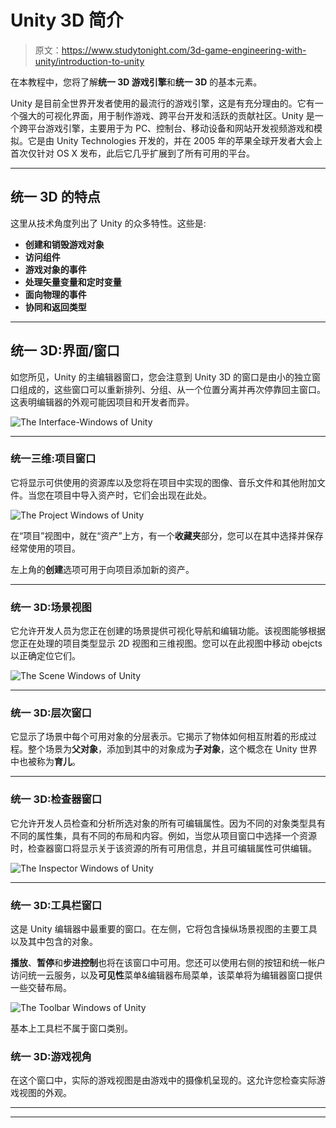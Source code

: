 # Unity 3D 简介

> 原文：<https://www.studytonight.com/3d-game-engineering-with-unity/introduction-to-unity>

在本教程中，您将了解**统一 3D 游戏引擎**和**统一 3D** 的基本元素。

Unity 是目前全世界开发者使用的最流行的游戏引擎，这是有充分理由的。它有一个强大的可视化界面，用于制作游戏、跨平台开发和活跃的贡献社区。Unity 是一个跨平台游戏引擎，主要用于为 PC、控制台、移动设备和网站开发视频游戏和模拟。它是由 Unity Technologies 开发的，并在 2005 年的苹果全球开发者大会上首次仅针对 OS X 发布，此后它几乎扩展到了所有可用的平台。

* * *

## 统一 3D 的特点

这里从技术角度列出了 Unity 的众多特性。这些是:

*   **创建和销毁游戏对象**
*   **访问组件**
*   **游戏对象的事件**
*   **处理矢量变量和定时变量**
*   **面向物理的事件**
*   **协同和返回类型**

* * *

## 统一 3D:界面/窗口

如您所见，Unity 的主编辑器窗口，您会注意到 Unity 3D 的窗口是由小的独立窗口组成的，这些窗口可以重新排列、分组、从一个位置分离并再次停靠回主窗口。这表明编辑器的外观可能因项目和开发者而异。

![The Interface-Windows of Unity](../Images/487a2fecb5b13d5dd1be0267989df42d.png)

* * *

### 统一三维:项目窗口

它将显示可供使用的资源库以及您将在项目中实现的图像、音乐文件和其他附加文件。当您在项目中导入资产时，它们会出现在此处。

![The Project Windows of Unity](../Images/4c0779df792b6b5ba9cd87ec28f70f49.png)

在“项目”视图中，就在“资产”上方，有一个**收藏夹**部分，您可以在其中选择并保存经常使用的项目。

左上角的**创建**选项可用于向项目添加新的资产。

* * *

### 统一 3D:场景视图

它允许开发人员为您正在创建的场景提供可视化导航和编辑功能。该视图能够根据您正在处理的项目类型显示 2D 视图和三维视图。您可以在此视图中移动 obejcts 以正确定位它们。

![The Scene Windows of Unity](../Images/91842d8f9f33d9dd8297ae7190fdb48e.png)

* * *

### 统一 3D:层次窗口

它显示了场景中每个可用对象的分层表示。它揭示了物体如何相互附着的形成过程。整个场景为**父对象**，添加到其中的对象成为**子对象**，这个概念在 Unity 世界中也被称为**育儿**。

* * *

### 统一 3D:检查器窗口

它允许开发人员检查和分析所选对象的所有可编辑属性。因为不同的对象类型具有不同的属性集，具有不同的布局和内容。例如，当您从项目窗口中选择一个资源时，检查器窗口将显示关于该资源的所有可用信息，并且可编辑属性可供编辑。

![The Inspector Windows of Unity](../Images/95f6bc653f7190f1f1328c123243d34d.png)

* * *

### 统一 3D:工具栏窗口

这是 Unity 编辑器中最重要的窗口。在左侧，它将包含操纵场景视图的主要工具以及其中包含的对象。

**播放**、**暂停**和**步进控制**也将在该窗口中可用。您还可以使用右侧的按钮和统一帐户访问统一云服务，以及**可见性**菜单&编辑器布局菜单，该菜单将为编辑器窗口提供一些交替布局。

![The Toolbar Windows of Unity](../Images/79eaa9c5dee4d57c972f8d74f3268957.png)

基本上工具栏不属于窗口类别。

### 统一 3D:游戏视角

在这个窗口中，实际的游戏视图是由游戏中的摄像机呈现的。这允许您检查实际游戏视图的外观。

* * *

* * *